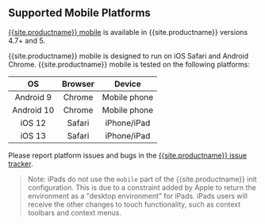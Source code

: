 ## Supported Mobile Platforms

[{{site.productname}} mobile]({{site.baseurl}}/mobile/) is available in {{site.productname}} versions 4.7+ and 5.

{{site.productname}} mobile is designed to run on iOS Safari and Android Chrome. {{site.productname}} mobile is tested on the following platforms:

| OS        | Browser | Device       |
|:---------:|:-------:|:------------:|
| Android 9 | Chrome  | Mobile phone |
| Android 10| Chrome  | Mobile phone |
| iOS 12    | Safari  | iPhone/iPad  |
| iOS 13    | Safari  | iPhone/iPad  |

Please report platform issues and bugs in the [{{site.productname}} issue tracker](https://github.com/tinymce/tinymce/issues).

> Note: iPads do not use the `mobile` part of the {{site.productname}} init configuration. This is due to a constraint added by Apple to return the environment as a "desktop environment" for iPads. iPads users will receive the other changes to touch functionality, such as context toolbars and context menus.
